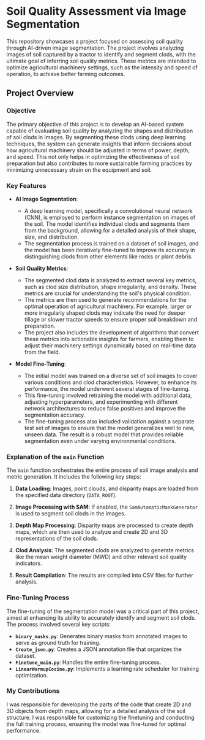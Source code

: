 # Soil Quality Assessment via Image Segmentation

This repository showcases a project focused on assessing soil quality through AI-driven image segmentation. The project involves analyzing images of soil captured by a tractor to identify and segment clods, with the ultimate goal of inferring soil quality metrics. These metrics are intended to optimize agricultural machinery settings, such as the intensity and speed of operation, to achieve better farming outcomes.

## Project Overview

### Objective
The primary objective of this project is to develop an AI-based system capable of evaluating soil quality by analyzing the shapes and distribution of soil clods in images. By segmenting these clods using deep learning techniques, the system can generate insights that inform decisions about how agricultural machinery should be adjusted in terms of power, depth, and speed. This not only helps in optimizing the effectiveness of soil preparation but also contributes to more sustainable farming practices by minimizing unnecessary strain on the equipment and soil.

### Key Features
- **AI Image Segmentation**: 
  - A deep learning model, specifically a convolutional neural network (CNN), is employed to perform instance segmentation on images of the soil. The model identifies individual clods and segments them from the background, allowing for a detailed analysis of their shape, size, and distribution.
  - The segmentation process is trained on a dataset of soil images, and the model has been iteratively fine-tuned to improve its accuracy in distinguishing clods from other elements like rocks or plant debris.

- **Soil Quality Metrics**:
  - The segmented clod data is analyzed to extract several key metrics, such as clod size distribution, shape irregularity, and density. These metrics are crucial for understanding the soil's physical condition.
  - The metrics are then used to generate recommendations for the optimal operation of agricultural machinery. For example, larger or more irregularly shaped clods may indicate the need for deeper tillage or slower tractor speeds to ensure proper soil breakdown and preparation.
  - The project also includes the development of algorithms that convert these metrics into actionable insights for farmers, enabling them to adjust their machinery settings dynamically based on real-time data from the field.

- **Model Fine-Tuning**:
  - The initial model was trained on a diverse set of soil images to cover various conditions and clod characteristics. However, to enhance its performance, the model underwent several stages of fine-tuning.
  - This fine-tuning involved retraining the model with additional data, adjusting hyperparameters, and experimenting with different network architectures to reduce false positives and improve the segmentation accuracy.
  - The fine-tuning process also included validation against a separate test set of images to ensure that the model generalizes well to new, unseen data. The result is a robust model that provides reliable segmentation even under varying environmental conditions.

### Explanation of the `main` Function

The `main` function orchestrates the entire process of soil image analysis and metric generation. It includes the following key steps:

1. **Data Loading**: Images, point clouds, and disparity maps are loaded from the specified data directory (`DATA_ROOT`).

2. **Image Processing with SAM**: If enabled, the `SamAutomaticMaskGenerator` is used to segment soil clods in the images.

3. **Depth Map Processing**: Disparity maps are processed to create depth maps, which are then used to analyze and create 2D and 3D representations of the soil clods.

4. **Clod Analysis**: The segmented clods are analyzed to generate metrics like the mean weight diameter (MWD) and other relevant soil quality indicators.

5. **Result Compilation**: The results are compiled into CSV files for further analysis.

### Fine-Tuning Process

The fine-tuning of the segmentation model was a critical part of this project, aimed at enhancing its ability to accurately identify and segment soil clods. The process involved several key scripts:

- **`binary_masks.py`**: Generates binary masks from annotated images to serve as ground truth for training.
- **`Create_json.py`**: Creates a JSON annotation file that organizes the dataset.
- **`Finetune_main.py`**: Handles the entire fine-tuning process.
- **`LinearWarmupCosine.py`**: Implements a learning rate scheduler for training optimization.

### My Contributions

I was responsible for developing the parts of the code that create 2D and 3D objects from depth maps, allowing for a detailed analysis of the soil structure. I was responsible for customizing the finetuning and conducting the full training process, ensuring the model was fine-tuned for optimal performance.
